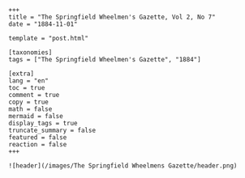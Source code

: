 
    +++
    title = "The Springfield Wheelmen's Gazette, Vol 2, No 7"
    date = "1884-11-01"

    template = "post.html"

    [taxonomies]
    tags = ["The Springfield Wheelmen's Gazette", "1884"]

    [extra]
    lang = "en"
    toc = true
    comment = true
    copy = true
    math = false
    mermaid = false
    display_tags = true
    truncate_summary = false
    featured = false
    reaction = false
    +++

    ![header](/images/The Springfield Wheelmens Gazette/header.png)

    